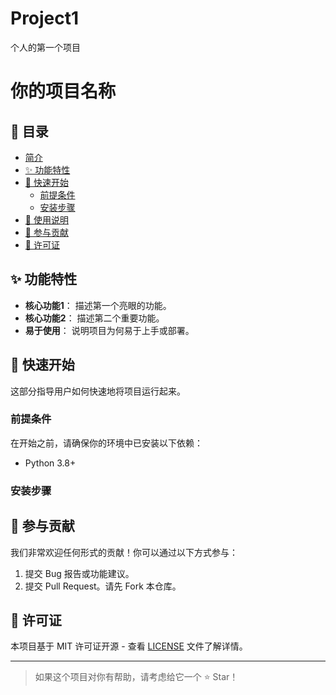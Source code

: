 # Project1
个人的第一个项目
# 你的项目名称

## 📖 目录
- [简介](#第一个项目)
- [✨ 功能特性](#-功能特性)
- [🚀 快速开始](#-快速开始)
  - [前提条件](#前提条件)
  - [安装步骤](#安装步骤)
- [📖 使用说明](#-使用说明)
- [🤝 参与贡献](#-参与贡献)
- [📄 许可证](#-许可证)

## ✨ 功能特性
- **核心功能1**： 描述第一个亮眼的功能。
- **核心功能2**： 描述第二个重要功能。
- **易于使用**： 说明项目为何易于上手或部署。

## 🚀 快速开始
这部分指导用户如何快速地将项目运行起来。

### 前提条件
在开始之前，请确保你的环境中已安装以下依赖：
- Python 3.8+

### 安装步骤
   
## 🤝 参与贡献
我们非常欢迎任何形式的贡献！你可以通过以下方式参与：
1. 提交 Bug 报告或功能建议。
2. 提交 Pull Request。请先 Fork 本仓库。

## 📄 许可证
本项目基于 MIT 许可证开源 - 查看 [LICENSE](LICENSE) 文件了解详情。

---
> 如果这个项目对你有帮助，请考虑给它一个 ⭐️ Star！
